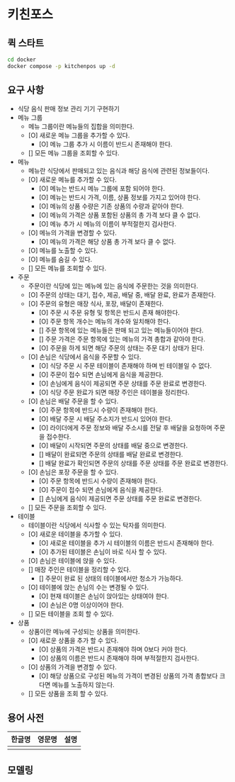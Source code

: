 # 키친포스

## 퀵 스타트

```sh
cd docker
docker compose -p kitchenpos up -d
```

## 요구 사항
- 식당 음식 판매 정보 관리 기기 구현하기
- 메뉴 그룹
  - 메뉴 그룹이란 메뉴들의 집합을 의미한다.
  - [O] 새로운 메뉴 그룹을 추가할 수 있다.
    - [O] 메뉴 그룹 추가 시 이름이 반드시 존재해야 한다.
  - [] 모든 메뉴 그룹을 조회할 수 있다.
- 메뉴
  - 메뉴란 식당에서 판매되고 있는 음식과 해당 음식에 관련된 정보들이다.
  - [O] 새로운 메뉴를 추가할 수 있다.
    - [O] 메뉴는 반드시 메뉴 그룹에 포함 되어야 한다.
    - [O] 메뉴는 반드시 가격, 이름, 상품 정보를 가지고 있어야 한다.
    - [O] 메뉴의 상품 수량은 기존 상품의 수량과 같아야 한다.
    - [O] 메뉴의 가격은 상품 포함된 상품의 총 가격 보다 클 수 없다.
    - [O] 메뉴 추가 시 메뉴의 이름이 부적절한지 검사한다.
  - [O] 메뉴의 가격을 변경할 수 있다.
    - [O] 메뉴의 가격은 해당 상품 총 가격 보다 클 수 없다.
  - [O] 메뉴를 노출할 수 있다.
  - [O] 메뉴를 숨길 수 있다.
  - [] 모든 메뉴를 조회할 수 있다.
- 주문
  - 주문이란 식당에 있는 메뉴에 있는 음식에 주문한는 것을 의미한다.
  - [O] 주문의 상태는 대기, 접수, 제공, 배달 중, 배달 완료, 완료가 존재한다.
  - [O] 주문의 유형은 매장 식사, 포장, 배달이 존재한다.
    - [O] 주문 시 주문 유형 및 항목은 반드시 존재 해야한다. 
    - [O] 주문 항목 개수는 메뉴의 개수와 일치해야 한다.
    - [] 주문 항목에 있는 메뉴들은 판매 되고 있는 메뉴들이어야 한다.
    - [] 주문 가격은 주문 항목에 있는 메뉴의 가격 총합과 같아야 한다.
    - [O] 주문을 하게 되면 해당 주문의 상태는 주문 대기 상태가 된다.
  - [O] 손님은 식당에서 음식을 주문할 수 있다.
    - [O] 식당 주문 시 주문 테이블이 존재해야 하며 빈 테이블일 수 없다.
    - [O] 주문이 접수 되면 손님에게 음식을 제공한다.
    - [O] 손님에게 음식이 제공되면 주문 상태를 주문 완료로 변경한다.
    - [O] 식당 주문 완료가 되면 매장 주인은 테이블을 정리한다.
  - [O] 손님은 배달 주문을 할 수 있다.
    - [O] 주문 항목에 반드시 수량이 존재해야 한다.  
    - [O] 배달 주문 시 배달 주소지가 반드시 있어야 한다.
    - [O] 라이더에게 주문 정보와 배달 주소시를 전달 후 배달을 요청하며 주문을 접수한다.
    - [O] 배달이 시작되면 주문의 상태를 배달 중으로 변경한다.
    - [] 배달이 완료되면 주문의 상태를 배달 완료로 변경한다.
    - [] 배달 완료가 확인되면 주문의 상태를 주문 상태를 주문 완료로 변경한다.
  - [O] 손님은 포장 주문을 할 수 있다.
    - [O] 주문 항목에 반드시 수량이 존재해야 한다.
    - [O] 주문이 접수 되면 손님에게 음식을 제공한다.
    - [] 손님에게 음식이 제공되면 주문 상태를 주문 완료로 변경한다.
  - [] 모든 주문을 조회할 수 있다.
- 테이블
  - 테이블이란 식당에서 식사할 수 있는 탁자를 의미한다.
  - [O] 새로운 테이블을 추가할 수 있다.
    - [O] 새로운 테이블을 추가 시 테이블의 이름은 반드시 존재해야 한다.
    - [O] 추가된 테이블은 손님이 바로 식사 할 수 있다.
  - [O] 손님은 테이블에 앉을 수 있다.
  - [] 매장 주인은 테이블을 정리할 수 있다.
    - [] 주문이 완료 된 상태의 테이블에서만 청소가 가능하다.
  - [O] 테이블에 앉는 손님의 수는 변경될 수 있다.
    - [O] 현재 테이블은 손님이 앉아있는 상태여야 한다.
    - [O] 손님은 0명 이상이어야 한다.
  - [] 모든 테이블을 조회 할 수 있다.
- 상품
  - 상품이란 메뉴에 구성되는 상품을 의미한다.
  - [O] 새로운 상품을 추가 할 수 있다.
    - [O] 상품의 가격은 반드시 존재해야 하며 0보다 커야 한다.
    - [O] 상품의 이름은 반드시 존재해야 하며 부적절한지 검사한다.
  - [O] 상품의 가격을 변경할 수 있다.
    - [O] 해당 상품으로 구성된 메뉴의 가격이 변경된 상품의 가격 총합보다 크다면 메뉴를 노출하지 않는다.
  - [] 모든 상품을 조회 할 수 있다.

## 용어 사전

| 한글명 | 영문명 | 설명 |
| --- | --- | --- |
|  |  |  |

## 모델링

